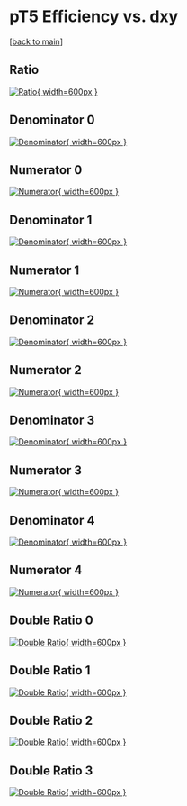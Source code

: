 # pT5 Efficiency vs. dxy

[[back to main](./)]



## Ratio

[![Ratio](../mtv/var/pT5_xtr_211_0_eff_dxy.png){ width=600px }](../mtv/var/pT5_xtr_211_0_eff_dxy.pdf)

## Denominator 0

[![Denominator](../mtv/den/pT5_xtr_211_0_eff_dxy_den0.png){ width=600px }](../mtv/den/pT5_xtr_211_0_eff_dxy_den0.pdf)

## Numerator 0

[![Numerator](../mtv/num/pT5_xtr_211_0_eff_dxy_num0.png){ width=600px }](../mtv/num/pT5_xtr_211_0_eff_dxy_num0.pdf)

## Denominator 1

[![Denominator](../mtv/den/pT5_xtr_211_0_eff_dxy_den1.png){ width=600px }](../mtv/den/pT5_xtr_211_0_eff_dxy_den1.pdf)

## Numerator 1

[![Numerator](../mtv/num/pT5_xtr_211_0_eff_dxy_num1.png){ width=600px }](../mtv/num/pT5_xtr_211_0_eff_dxy_num1.pdf)

## Denominator 2

[![Denominator](../mtv/den/pT5_xtr_211_0_eff_dxy_den2.png){ width=600px }](../mtv/den/pT5_xtr_211_0_eff_dxy_den2.pdf)

## Numerator 2

[![Numerator](../mtv/num/pT5_xtr_211_0_eff_dxy_num2.png){ width=600px }](../mtv/num/pT5_xtr_211_0_eff_dxy_num2.pdf)

## Denominator 3

[![Denominator](../mtv/den/pT5_xtr_211_0_eff_dxy_den3.png){ width=600px }](../mtv/den/pT5_xtr_211_0_eff_dxy_den3.pdf)

## Numerator 3

[![Numerator](../mtv/num/pT5_xtr_211_0_eff_dxy_num3.png){ width=600px }](../mtv/num/pT5_xtr_211_0_eff_dxy_num3.pdf)

## Denominator 4

[![Denominator](../mtv/den/pT5_xtr_211_0_eff_dxy_den4.png){ width=600px }](../mtv/den/pT5_xtr_211_0_eff_dxy_den4.pdf)

## Numerator 4

[![Numerator](../mtv/num/pT5_xtr_211_0_eff_dxy_num4.png){ width=600px }](../mtv/num/pT5_xtr_211_0_eff_dxy_num4.pdf)

## Double Ratio 0

[![Double Ratio](../mtv/ratio/pT5_xtr_211_0_eff_dxy_ratio0.png){ width=600px }](../mtv/ratio/pT5_xtr_211_0_eff_dxy_ratio0.pdf)

## Double Ratio 1

[![Double Ratio](../mtv/ratio/pT5_xtr_211_0_eff_dxy_ratio1.png){ width=600px }](../mtv/ratio/pT5_xtr_211_0_eff_dxy_ratio1.pdf)

## Double Ratio 2

[![Double Ratio](../mtv/ratio/pT5_xtr_211_0_eff_dxy_ratio2.png){ width=600px }](../mtv/ratio/pT5_xtr_211_0_eff_dxy_ratio2.pdf)

## Double Ratio 3

[![Double Ratio](../mtv/ratio/pT5_xtr_211_0_eff_dxy_ratio3.png){ width=600px }](../mtv/ratio/pT5_xtr_211_0_eff_dxy_ratio3.pdf)

